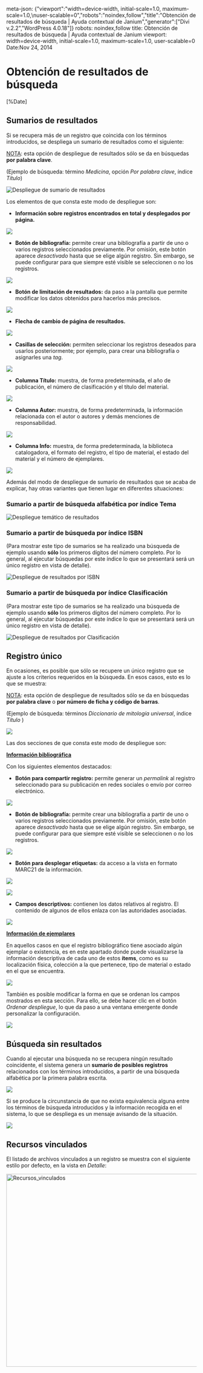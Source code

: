 meta-json: {"viewport":"width=device-width, initial-scale=1.0, maximum-scale=1.0,\nuser-scalable=0","robots":"noindex,follow","title":"Obtención de resultados de búsqueda | Ayuda contextual de Janium","generator":["Divi v.2.2","WordPress 4.0.18"]}
robots: noindex,follow
title: Obtención de resultados de búsqueda | Ayuda contextual de Janium
viewport: width=device-width, initial-scale=1.0, maximum-scale=1.0, user-scalable=0
Date:Nov 24, 2014

# Obtención de resultados de búsqueda

[%Date]

## Sumarios de resultados

Si se recupera más de un registro que coincida con los términos
introducidos, se despliega un sumario de resultados como el siguiente:

<span style="text-decoration: underline;">NOTA</span>: esta opción de
despliegue de resultados sólo se da en búsquedas **por palabra clave**.

(Ejemplo de búsqueda: término *Medicina*, opción *Por palabra clave*,
índice *Título*)

![Despliegue de sumario de resultados](despliegue_listado.png) 

Los elementos de que consta este modo de despliegue son:

-   **Información sobre registros encontrados en total y desplegados por
    página.**

![](info_registros.png)

-   **Botón de bibliografía:** permite crear una bibliografía a partir
    de uno o varios registros seleccionados previamente. Por omisión,
    este botón aparece *desactivado* hasta que se elige algún registro.
    Sin embargo, se puede configurar para que siempre esté visible se
    seleccionen o no los registros.

![](boton_bibliografia.png)

-   **Botón de limitación de resultados:** da paso a la pantalla que
    permite modificar los datos obtenidos para hacerlos más precisos.

![](boton_limitacion.png)

-   **Flecha de cambio de página de resultados.**

![](flecha_pagina.png)

-   **Casillas de selección:** permiten seleccionar los registros
    deseados para usarlos posteriormente; por ejemplo, para crear una
    bibliografía o asignarles una *tag*.

![](casilla_seleccion.png)

-   **Columna Título:** muestra, de forma predeterminada, el año de
    publicación, el número de clasificación y el título del material.

![](columna_titulo.png)

-   **Columna Autor:** muestra, de forma predeterminada, la información
    relacionada con el autor o autores y demás menciones de
    responsabilidad.

![](columna_autor.png)

-   **Columna Info:** muestra, de forma predeterminada, la biblioteca
    catalogadora, el formato del registro, el tipo de material, el
    estado del material y el número de ejemplares.

![](columna_info.png)

Además del modo de despliegue de sumario de resultados que se acaba de
explicar, hay otras variantes que tienen lugar en diferentes
situaciones:

### Sumario a partir de búsqueda alfabética por índice Tema

![Despliegue temático de resultados](despliegue_listado2.png)

### Sumario a partir de búsqueda por índice ISBN

(Para mostrar este tipo de sumarios se ha realizado una búsqueda de
ejemplo usando **sólo** los primeros dígitos del número completo. Por lo
general, al ejecutar búsquedas por este índice lo que se presentará será
un único registro en vista de detalle).

![Despliegue de resultados por ISBN](despliegue_ISBN.png)

### Sumario a partir de búsqueda por índice Clasificación

(Para mostrar este tipo de sumarios se ha realizado una búsqueda de
ejemplo usando **sólo** los primeros dígitos del número completo. Por lo
general, al ejecutar búsquedas por este índice lo que se presentará será
un único registro en vista de detalle).

![Despliegue de resultados por Clasificación](despliegue_clasificacion.png)

## Registro único

En ocasiones, es posible que sólo se recupere un único registro que se
ajuste a los criterios requeridos en la búsqueda. En esos casos, esto es
lo que se muestra:

<span style="text-decoration: underline;">NOTA</span>: esta opción de
despliegue de resultados sólo se da en búsquedas **por palabra clave** o
**por número de ficha y código de barras**.

(Ejemplo de búsqueda: términos *Diccionario de mitología universal*,
índice *Título* )

![](despliegue_detalle.png)

Las dos secciones de que consta este modo de despliegue son:

**<span style="text-decoration: underline;">Información
bibliográfica</span>**

Con los siguientes elementos destacados:

-   **Botón para compartir registro:** permite generar un *permalink* al
    registro seleccionado para su publicación en redes sociales o envío
    por correo electrónico.

![](opciones_compartir.png)

-   **Botón de bibliografía:** permite crear una bibliografía a partir
    de uno o varios registros seleccionados previamente. Por omisión,
    este botón aparece *desactivado* hasta que se elige algún registro.
    Sin embargo, se puede configurar para que siempre esté visible se
    seleccionen o no los registros.

![](boton_bibliografia.png)

-   **Botón para desplegar etiquetas:** da acceso a la vista en formato
    MARC21 de la información.

![](boton_despliegue_etiquetas.png)

![](pantalla_despliegue_etiquetas.png)

-   **Campos descriptivos:** contienen los datos relativos al registro.
    El contenido de algunos de ellos enlaza con las autoridades
    asociadas.

![](info_bibliografica.png)

**<span style="text-decoration: underline;">Información de
ejemplares</span>**

En aquellos casos en que el registro bibliográfico tiene asociado algún
ejemplar o existencia, es en este apartado donde puede visualizarse la
información descriptiva de cada uno de estos **ítems**, como es su
localización física, colección a la que pertenece, tipo de material o
estado en el que se encuentra.

![](despliegue_ejemplares.png)

También es posible modificar la forma en que se ordenan los campos
mostrados en esta sección. Para ello, se debe hacer clic en el botón
*Ordenar despliegue*, lo que da paso a una ventana emergente donde
personalizar la configuración.

![](ventana_orden_ejemplares.png)

## Búsqueda sin resultados

Cuando al ejecutar una búsqueda no se recupera ningún resultado
coincidente, el sistema genera un **sumario de posibles registros**
relacionados con los términos introducidos, a partir de una búsqueda
alfabética por la primera palabra escrita.

![](listado_noregistros.png)

Si se produce la circunstancia de que no exista equivalencia alguna
entre los términos de búsqueda introducidos y la información recogida en
el sistema, lo que se despliega es un mensaje avisando de la situación.

![](mensaje_noregistros.png)

## Recursos vinculados

El listado de archivos vinculados a un registro se muestra con el
siguiente estilo por defecto, en la vista en *Detalle*:

[<img src="recursos_vinculados.png" alt="Recursos_vinculados" class="aligncenter" width="714" height="509">](recursos_vinculados.png)

